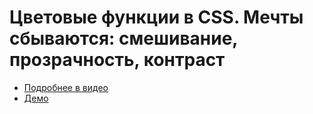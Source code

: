 # Цветовые функции в CSS. Мечты сбываются: смешивание, прозрачность, контраст

- [Подробнее в видео](TODO)
- [Демо](https://pepelsbey.github.io/playground/50/)
